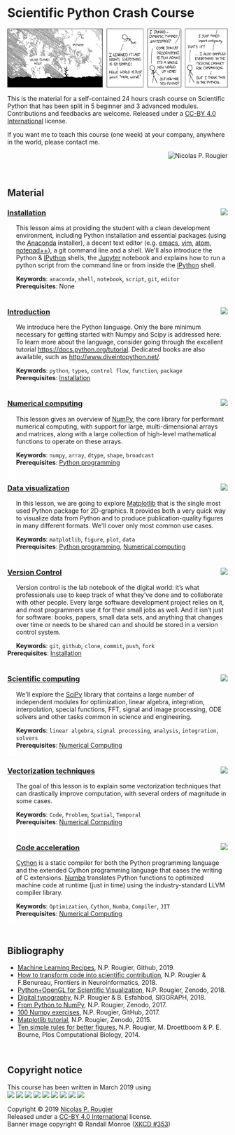 
# Scientific Python Crash Course

![](data/XKCD.png)

This is the material for a self-contained 24 hours crash course on Scientific
Python that has been split in 5 beginner and 3 advanced modules. Contributions
and feedbacks are welcome. Released under a [CC-BY 4.0
International](https://creativecommons.org/licenses/by/4.0/legalcode) license.  

If you want me to teach this course (one week) at your company,
anywhere in the world, please contact me.  

<a href="http://www.labri.fr/perso/nrougier"><img alt="Nicolas P. Rougier" align="right"/></a><br/><br/><br/>


## Material

### [Installation](01-installation.md) <img src="https://img.shields.io/badge/3H-Beginner-B39DDB.svg?style=flat-square" align="right"/>

<img src="data/indent.png" align="left"/>

This lesson aims at providing the student with a clean development environment,
including Python installation and essential packages (using the [Anaconda]
installer), a decent text editor (e.g. [emacs], [vim], [atom], [notepad++]), a
git command line and a shell. We'll also introduce the Python & [IPython]
shells, the [Jupyter] notebook and explains how to run a python
script from the command line or from inside the [IPython] shell.  

**Keywords**: `anaconda`, `shell`, `notebook`, `script`, `git`, `editor`  
**Prerequisites**: None <br/><br/>


### [Introduction](02-introduction.md) <img src="https://img.shields.io/badge/3H-Beginner-B39DDB.svg?style=flat-square" align="right"/>

<img src="data/indent.png" align="left"/>

We introduce here the Python language. Only the bare minimum necessary for
getting started with Numpy and Scipy is addressed here. To learn more about
the language, consider going through the excellent tutorial
https://docs.python.org/tutorial. Dedicated books are also available, such as
http://www.diveintopython.net/.  

**Keywords**: `python`, `types`, `control flow`, `function`, `package`  
**Prerequisites**: [Installation]()
<br/><br/>


### [Numerical computing]() <img src="https://img.shields.io/badge/3H-Beginner-B39DDB.svg?style=flat-square" align="right"/>

<img src="data/indent.png" align="left"/>

This lesson gives an overview of [NumPy], the core library for performant
numerical computing, with support for large, multi-dimensional
arrays and matrices, along with a large collection of high-level mathematical
functions to operate on these arrays.

**Keywords**: `numpy`, `array`, `dtype`, `shape`, `broadcast`  
**Prerequisites**: [Python programming]()
<br/><br/>


### [Data visualization]() <img src="https://img.shields.io/badge/3H-Beginner-B39DDB.svg?style=flat-square" align="right"/>

<img src="data/indent.png" align="left"/>

In this lesson, we are going to explore [Matplotlib] that is the single most
used Python package for 2D-graphics. It provides both a very quick way to
visualize data from Python and to produce publication-quality figures in many
different formats. We'll cover only most common use cases.

**Keywords**: `matplotlib`, `figure`, `plot`, `data`  
**Prerequisites**: [Python programming](), [Numerical computing]()
<br/><br/>


### [Version Control]()  <img src="https://img.shields.io/badge/3H-Beginner-B39DDB.svg?style=flat-square" align="right"/>

<img src="data/indent.png" align="left"/>

Version control is the lab notebook of the digital world: it’s what
professionals use to keep track of what they’ve done and to collaborate with
other people. Every large software development project relies on it, and most
programmers use it for their small jobs as well. And it isn’t just for
software: books, papers, small data sets, and anything that changes over time
or needs to be shared can and should be stored in a version control system.

**Keywords**: `git`, `github`, `clone`, `commit`, `push`, `fork`  
**Prerequisites**: [Installation]()
<br/><br/>


### [Scientific computing]() <img src="https://img.shields.io/badge/3H-Advanced-EF5350.svg?style=flat-square" align="right"/>

<img src="data/indent.png" align="left"/>

We'll explore the [SciPy] library that contains a large number of independent
modules for optimization, linear algebra, integration, interpolation, special
functions, FFT, signal and image processing, ODE solvers and other tasks common
in science and engineering.


**Keywords**: `linear algebra`, `signal processing`, `analysis`, `integration`, `solvers`  
**Prerequisites**: [Numerical Computing]()
<br/><br/>


### [Vectorization techniques]() <img src="https://img.shields.io/badge/3H-Advanced-EF5350.svg?style=flat-square" align="right"/>

<img src="data/indent.png" align="left"/>

The goal of this lesson is to explain some vectorization techniques that
can drastically improve computation, with several orders of magnitude in
some cases.

**Keywords**: `Code`, `Problem`, `Spatial`, `Temporal`  
**Prerequisites**: [Numerical Computing]()
<br/><br/>

### [Code acceleration]() <img src="https://img.shields.io/badge/3H-Advanced-EF5350.svg?style=flat-square" align="right"/>

<img src="data/indent.png" align="left"/>

[Cython] is a static compiler for both the Python programming language and the
extended Cython programming language that eases the writing of C extensions.
[Numba] translates Python functions to optimized machine code at runtime (just in
time) using the industry-standard LLVM compiler library.

**Keywords**: `Optimization`, `Cython`, `Numba`, `Compiler`, `JIT`  
**Prerequisites**: [Numerical Computing]()
<br/><br/><br/>


## Bibliography

* [Machine Learning Recipes](), N.P. Rougier, Github, 2019.
* [How to transform code into scientific contribution](), N.P. Rougier & F.Benureau, Frontiers in Neuroinformatics, 2018.
* [Python+OpenGL for Scientific Visualization](), N.P. Rougier, Zenodo, 2018.
* [Digital typography](), N.P. Rougier & B. Esfahbod, SIGGRAPH, 2018.
* [From Python to NumPy](), N.P. Rougier, Zenodo, 2017.
* [100 Numpy exercises](), N.P. Rougier, GitHub, 2017.
* [Matplotlib tutorial](), N.P. Rougier, Zenodo, 2015.
* [Ten simple rules for better figures](),
  N.P. Rougier, M. Droettboom & P. E. Bourne, Plos Computational Biology, 2014.
<br/>

## Copyright notice

This course has been written in March 2019 using  
<img src="https://img.shields.io/badge/OSX-10.14.3-999999.svg?style=flat-square"/> <img src="https://img.shields.io/badge/Emacs-26.1-999999.svg?style=flat-square"/> <img src="https://img.shields.io/badge/Git-2.20.1-999999.svg?style=flat-square"/> <img src="https://img.shields.io/badge/Python-3.7.2-999999.svg?style=flat-square"/> <img src="https://img.shields.io/badge/Numpy-1.15.2-999999.svg?style=flat-square"/> <img src="https://img.shields.io/badge/Scipy-1.1.0-999999.svg?style=flat-square"/> <img src="https://img.shields.io/badge/Matplotlib-3.0.0-999999.svg?style=flat-square"/> <img src="https://img.shields.io/badge/Cython-0.28.2-999999.svg?style=flat-square"/> <img src="https://img.shields.io/badge/Numba-0.40.0-999999.svg?style=flat-square"/>

Copyright © 2019 [Nicolas P. Rougier](http://www.labri.fr/perso/nrougier)   
Released under a [CC-BY 4.0 International](https://creativecommons.org/licenses/by/4.0/legalcode) license.  
Banner image copyright © Randall Monroe ([XKCD #353](https://xkcd.com/353/))  



[Anaconda]:   https://www.anaconda.com/
[Emacs]:      http://www.emacs.org/
[vim]:        https://www.vim.org/
[Atom]:       https://atom.io/
[Notepad++]:  https://notepad-plus-plus.org/
[IPython]:    http://www.ipython.org/
[Jupyter]:    http://www.jupyter.org/
[NumPy]:      http://www.numpy.org/
[Scipy]:      http://www.scipy.org/
[Matplotlib]: http://www.matplotlib.org/
[Cython]:     https://cython.org/
[Numba]:      https://numba.pydata.org/
